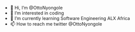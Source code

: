 - 👋 Hi, I’m @OttoNyongole
- 👀 I’m interested in coding
- 🌱 I’m currently learning Software Engineering ALX Africa
- 📫 How to reach me 
twitter @OttoNyongole

<!---
OttoNyongole/OttoNyongole is a ✨ special ✨ repository because its `README.md` (this file) appears on your GitHub profile.
You can click the Preview link to take a look at your changes.
--->
